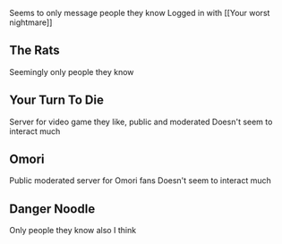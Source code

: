 Seems to only message people they know
Logged in with [[Your worst nightmare]]
## The Rats
Seemingly only people they know
## Your Turn To Die
Server for video game they like, public and moderated
Doesn't seem to interact much
## Omori
Public moderated server for Omori fans
Doesn't seem to interact much
## Danger Noodle
Only people they know also I think